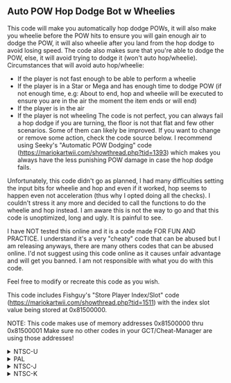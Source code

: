 ## Auto POW Hop Dodge Bot w Wheelies

This code will make you automatically hop dodge POWs, it will also make you wheelie before the POW hits to ensure you will gain enough air to dodge the POW, it will also wheelie after you land from the hop dodge to avoid losing speed. The code also makes sure that you're able to dodge the POW, else, it will avoid trying to dodge it (won't auto hop/wheelie). 
Circumstances that will avoid auto hop/wheelie:

* If the player is not fast enough to be able to perform a wheelie
* If the player is in a Star or Mega and has enough time to dodge POW (if not enough time, e.g: About to end, hop and wheelie will be executed to ensure you are in the air the moment the item ends or will end)
* If the player is in the air
* If the player is not wheeling
The code is not perfect, you can always fail a hop dodge if you are turning, the floor is not that flat and few other scenarios. Some of them can likely be improved. If you want to change or remove some action, check the code source below. I recommend using Seeky's "Automatic POW Dodging" code (https://mariokartwii.com/showthread.php?tid=1393) which makes you always have the less punishing POW damage in case the hop dodge fails.

Unfortunately, this code didn't go as planned, I had many difficulties setting the input bits for wheelie and hop and even if it worked, hop seems to happen even not acceleration (thus why I opted doing all the checks). I couldn't stress it any more and decided to call the functions to do the wheelie and hop instead. I am aware this is not the way to go and that this code is unoptimized, long and ugly. It is painful to see.

I have NOT tested this online and it is a code made FOR FUN AND PRACTICE. I understand it's a very "cheaty" code that can be abused but I am releasing anyways, there are many others codes that can be abused online. I'd not suggest using this code online as it causes unfair advantage and will get you banned. I am not responsible with what you do with this code.

Feel free to modify or recreate this code as you wish.

This code includes Fishguy's "Store Player Index/Slot" code (https://mariokartwii.com/showthread.php?tid=1511) with the index slot value being stored at 0x81500000. 

NOTE: This code makes use of memory addresses 0x81500000 thru 0x81500001 Make sure no other codes in your GCT/Cheat-Manager are using those addresses!

<details>
<summary>NTSC-U</summary>

```powerpc
C2574398 0000001E
9421FF80 BC610008
81830014 718C0002
418200D0 3D80808B
C39D00B0 C3AC1220
FC1CE840 418000BC
81830004 55800631
408200B0 5580035B
418200A8 81630004
81830004 558B00C6
518B0739 40820094
A19D018A 2C0C0032
41810088 A19D0194
2C0C0032 4181007C
3D80809C 818CF798
896C005D 2C0B00B0
41820068 3D408150
880A0000 896A0001
7C005800 41820054
818C0000 2C0C0049
4182000C 2C0C001D
40820018 7FA3EB78
3D808058 618C1B2C
7D8903A6 4E800421
2C0C002E 40820024
8183000C 718C0010
41820018 7FA3EB78
3D808057 618C71F8
7D8903A6 4E800421
B8610008 38210080
A80300A4 00000000
C27D9818 00000002
3D808150 988C0000
80030000 00000000
C252BA08 00000002
9BBF0B84 3EC08150
9BB60001 00000000
```
</details>

<details>
<summary>PAL</summary>

```powerpc
C257ABFC 0000001E
9421FF80 BC610008
81830014 718C0002
418200D0 3D80808B
C39D00B0 C3AC1220
FC1CE840 418000BC
81830004 55800631
408200B0 5580035B
418200A8 81630004
81830004 558B00C6
518B0739 40820094
A19D018A 2C0C0032
41810088 A19D0194
2C0C0032 4181007C
3D80809C 818CF798
896C005D 2C0B00B0
41820068 3D408150
880A0000 896A0001
7C005800 41820054
818C0000 2C0C0049
4182000C 2C0C001D
40820018 7FA3EB78
3D808058 618C1B2C
7D8903A6 4E800421
2C0C002E 40820024
8183000C 718C0010
41820018 7FA3EB78
3D808057 618C71F8
7D8903A6 4E800421
B8610008 38210080
A80300A4 00000000
C27B1DC4 00000002
3D808150 988C0000
80030000 00000000
C252E3D0 00000002
9BBF0B84 3EC08150
9BB60001 00000000
```
</details>

<details>
<summary>NTSC-J</summary>

```powerpc
C257A57C 0000001E
9421FF80 BC610008
81830014 718C0002
418200D0 3D80808B
C39D00B0 C3AC1220
FC1CE840 418000BC
81830004 55800631
408200B0 5580035B
418200A8 81630004
81830004 558B00C6
518B0739 40820094
A19D018A 2C0C0032
41810088 A19D0194
2C0C0032 4181007C
3D80809C 818CF798
896C005D 2C0B00B0
41820068 3D408150
880A0000 896A0001
7C005800 41820054
818C0000 2C0C0049
4182000C 2C0C001D
40820018 7FA3EB78
3D808058 618C1B2C
7D8903A6 4E800421
2C0C002E 40820024
8183000C 718C0010
41820018 7FA3EB78
3D808057 618C71F8
7D8903A6 4E800421
B8610008 38210080
A80300A4 00000000
C27B1430 00000002
3D808150 988C0000
80030000 00000000
C252DD50 00000002
9BBF0B84 3EC08150
9BB60001 00000000
```
</details>

<details>
<summary>NTSC-K</summary>

```powerpc
C2568C54 0000001E
9421FF80 BC610008
81830014 718C0002
418200D0 3D80808B
C39D00B0 C3AC1220
FC1CE840 418000BC
81830004 55800631
408200B0 5580035B
418200A8 81630004
81830004 558B00C6
518B0739 40820094
A19D018A 2C0C0032
41810088 A19D0194
2C0C0032 4181007C
3D80809C 818CF798
896C005D 2C0B00B0
41820068 3D408150
880A0000 896A0001
7C005800 41820054
818C0000 2C0C0049
4182000C 2C0C001D
40820018 7FA3EB78
3D808058 618C1B2C
7D8903A6 4E800421
2C0C002E 40820024
8183000C 718C0010
41820018 7FA3EB78
3D808057 618C71F8
7D8903A6 4E800421
B8610008 38210080
A80300A4 00000000
C27A0184 00000002
3D808150 988C0000
80030000 00000000
C251C428 00000002
9BBF0B84 3EC08150
9BB60001 00000000
```
</details>